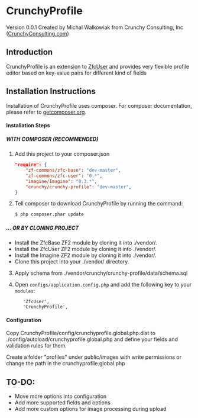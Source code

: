 CrunchyProfile
==================
Version 0.0.1 Created by Michal Walkowiak from Crunchy Consulting, Inc ([CrunchyConsulting.com](http://crunchyconsulting.com))

Introduction
------------

CrunchyProfile is an extension to [ZfcUser](http://github.com/ZF-Commons/ZfcUser) and provides very flexible profile editor based on key-value pairs for different kind of fields


Installation Instructions
-------------------------

Installation of CrunchyProfile uses composer. For composer documentation, please refer to [getcomposer.org](http://getcomposer.org).

#### Installation Steps

##### WITH COMPOSER (RECOMMENDED)
1. Add this project to your composer.json

    ```json
    "require": {
        "zf-commons/zfc-base": "dev-master",
        "zf-commons/zfc-user": "0.*",
        "imagine/Imagine": "0.3.*",
        "crunchy/crunchy-profile": "dev-master",
    }
    ```
2. Tell composer to download CrunchyProfile by running the command:

    ```bash
    $ php composer.phar update
    ```

##### … OR BY CLONING PROJECT
* Install the ZfcBase ZF2 module by cloning it into ./vendor/.
* Install the ZfcUser ZF2 module by cloning it into ./vendor/.
* Install the Imagine ZF2 module by cloning it into ./vendor/.
* Clone this project into your ./vendor/ directory.

3. Apply schema from ./vendor/crunchy/crunchy-profile/data/schema.sql

4. Open `configs/application.config.php` and add the following key to your `modules`:

     ```'ZfcBase',
        'ZfcUser',
     	'CrunchyProfile',
     ```

#### Configuration

Copy CrunchyProfile/config/crunchyprofile.global.php.dist to ./config/autoload/crunchyprofile.global.php and define your fields and validation rules for them.

Create a folder "profiles" under public/images with write permissions or change the path in the crunchyprofile.global.php

## TO-DO:
* Move more options into configuration
* Add more supported fields and options
* Add more custom options for image processing during upload
